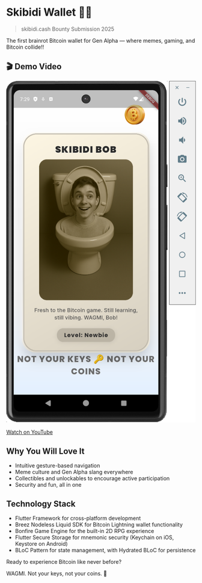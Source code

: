 # Skibidi Wallet 🚽🧠

> skibidi.cash Bounty Submission 2025

The first brainrot Bitcoin wallet for Gen Alpha — where memes, gaming, and Bitcoin collide!!

## 🎬 Demo Video

![Watch the demo](ReadME/screenshot.png)

[Watch on YouTube](https://youtu.be/f3_48Ebe-vs?si=TPb7IvdEZC8m0HXg)

## Why You Will Love It

- Intuitive gesture-based navigation
- Meme culture and Gen Alpha slang everywhere
- Collectibles and unlockables to encourage active participation
- Security and fun, all in one

## Technology Stack

- Flutter Framework for cross-platform development
- Breez Nodeless Liquid SDK for Bitcoin Lightning wallet functionality
- Bonfire Game Engine for the built-in 2D RPG experience
- Flutter Secure Storage for mnemonic security (Keychain on iOS, Keystore on Android)
- BLoC Pattern for state management, with Hydrated BLoC for persistence

Ready to experience Bitcoin like never before?

WAGMI. Not your keys, not your coins. 🚀

